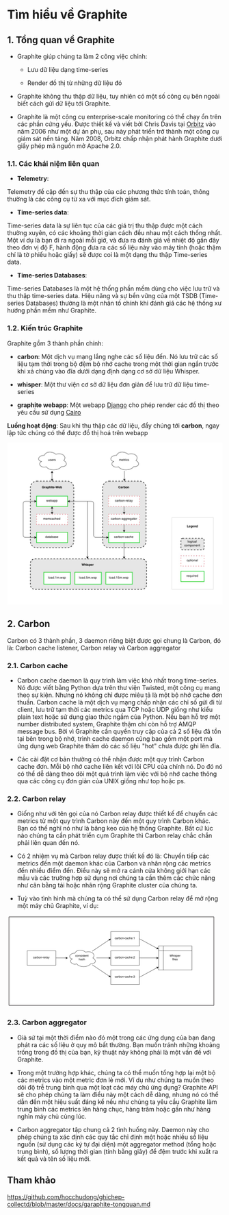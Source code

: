 # Tìm hiểu về Graphite

## 1. Tổng quan về Graphite

- Graphite giúp chúng ta làm 2 công việc chính:

	- Lưu dữ liệu dạng time-series

	- Render đồ thị từ những dữ liệu đó

- Graphite không thu thập dữ liệu, tuy nhiên có một số công cụ bên ngoài biết cách gửi dữ liệu tới Graphite. 

- Graphite là một công cụ enterprise-scale monitoring có thể chạy ổn trên các phần cứng yếu. Được thiết kế và viết bởi Chris Davis tại [Orbitz](http://www.orbitz.com/) vào năm 2006 như một dự án phụ, sau này phát triển trở thành một công cụ giám sát nền tảng. Năm 2008, Orbitz chấp nhận phát hành Graphite dưới giấy phép mã nguồn mở Apache 2.0. 

### 1.1. Các khái niệm liên quan

- **Telemetry**:

Telemetry đề cập đến sự thu thập của các phương thức tính toán, thông thường là các công cụ từ xa với mục đích giám sát.

- **Time-series data**:

Time-series data là sự liên tục của các giá trị thu thập được một cách thường xuyên, có các khoảng thời gian cách đều nhau một cách thống nhất. Một ví dụ là bạn đi ra ngoài mỗi giờ, và đưa ra đánh giá về nhiệt độ gần đây theo đơn vị độ F, hành động đưa ra các số liệu này vào máy tính (hoặc thậm chí là tờ phiếu hoặc giấy) sẽ được coi là một dạng thu thập Time-series data.

- **Time-series Databases**:

Time-series Databases là một hệ thống phần mềm dùng cho việc lưu trữ và thu thập time-series data. Hiệu năng và sự bền vững của một TSDB (Time-series Databases) thường là một nhân tố chính khi đánh giá các hệ thống xư hướng phần mềm như Graphite.

### 1.2. Kiến trúc Graphite

Graphite gồm 3 thành phần chính:

- **carbon**: Một dịch vụ mạng lắng nghe các số liệu đến. Nó lưu trữ các số liệu tạm thời trong bộ đệm bộ nhớ cache trong một thời gian ngắn trước khi xả chúng vào đĩa dưới dạng định dạng cơ sở dữ liệu Whisper.

- **whisper**: Một thư viện cơ sở dữ liệu đơn giản để lưu trữ dữ liệu time-series

- **graphite webapp**: Một webapp [Django](http://www.djangoproject.com/) cho phép render các đồ thị theo yêu cầu sử dụng [Cairo](http://www.cairographics.org/)

**Luồng hoạt động**: Sau khi thu thập các dữ liệu, đẩy chúng tới **carbon**, ngay lập tức chúng có thể được đồ thị hoá trên webapp

<img src="img/01.jpg">

## 2. Carbon

Carbon có 3 thành phần, 3 daemon riêng biệt được gọi chung là Carbon, đó là: Carbon cache listener, Carbon relay và Carbon aggregator

### 2.1. Carbon cache

- Carbon cache daemon là quy trình làm việc khó nhất trong time-series. Nó được viết bằng Python dựa trên thư viện Twisted, một công cụ mang theo sự kiện. Nhưng nó không chỉ được miêu tả là một bộ nhớ cache đơn thuần. Carbon cache là một dịch vụ mạng chấp nhận các chỉ số gửi đi từ client, lưu trữ tạm thời các metrics qua TCP hoặc UDP giống như kiểu plain text hoặc sử dụng giao thức ngầm của Python. Nếu bạn hỗ trợ một number distributed system, Graphite thậm chí còn hỗ trợ AMQP message bus. Bởi vì Graphite cần quyền truy cập của cả 2 số liệu đã tồn tại bên trong bộ nhớ, trình cache daemon cũng bao gồm một port mà ứng dụng web Graphite thăm dò các số liệu "hot" chưa được ghi lên đĩa.

- Các cài đặt cơ bản thường có thể nhận được một quy trình Carbon cache đơn. Mỗi bộ nhớ cache liên kết với lõi CPU của chính nó. Do đó nó có thể dễ dàng theo dõi một quá trình làm việc với bộ nhớ cache thông qua các công cụ đơn giản của UNIX giống như top hoặc ps.

### 2.2. Carbon relay

- Giống như với tên gọi của nó Carbon relay được thiết kế để chuyển các metrics từ một quy trình Carbon này đến một quy trình Carbon khác. Bạn có thể nghĩ nó như là băng keo của hệ thống Graphite. Bất cứ lúc nào chúng ta cần phát triển cụm Graphite thì Carbon relay chắc chắn phải liên quan đến nó.

- Có 2 nhiệm vụ mà Carbon relay được thiết kế đó là: Chuyển tiếp các metrics đến một daemon khác của Carbon và nhân rộng các metrics đến nhiều điểm đến. Điều này sẽ mở ra cánh cửa không giới hạn các mẫu và các trường hợp sử dụng nơi chúng ta cần thêm các chức năng như cân bằng tải hoặc nhân rộng Graphite cluster của chúng ta.

- Tuỳ vào tình hình mà chúng ta có thể sử dụng Carbon relay để mở rộng một máy chủ Graphite, ví dụ:

<img src="img/02.jpg">

### 2.3. Carbon aggregator

- Giả sử tại một thời điểm nào đó một trong các ứng dụng của bạn đang phát ra các số liệu ở quy mô bất thường. Bạn muốn tránh những khoảng trống trong đồ thị của bạn, kỹ thuật này không phải là một vấn đề với Graphite.

- Trong một trường hợp khác, chúng ta có thể muốn tổng hợp lại một bộ các metrics vào một metric đơn lẻ mới. Ví dụ như chúng ta muốn theo dõi độ trễ trung bình qua một loạt các máy chủ ứng dụng? Graphite API sẽ cho phép chúng ta làm điều này một cách dễ dàng, nhưng nó có thể dẫn đến một hiệu suất đáng kể nếu như chúng ta yêu cầu Graphite làm trung bình các metrics lên hàng chục, hàng trăm hoặc gần như hàng nghìn máy chủ cùng lúc.

- Carbon aggregator tập chung cả 2 tình huống này. Daemon này cho phép chúng ta xác định các quy tắc chỉ định một hoặc nhiều số liệu nguồn (sử dụng các ký tự đại diện) một aggregator method (tổng hoặc trung bình), số lượng thời gian (tính bằng giây) để đệm trước khi xuất ra kết quả và tên số liệu mới.

## Tham khảo

https://github.com/hocchudong/ghichep-collectd/blob/master/docs/garaphite-tongquan.md